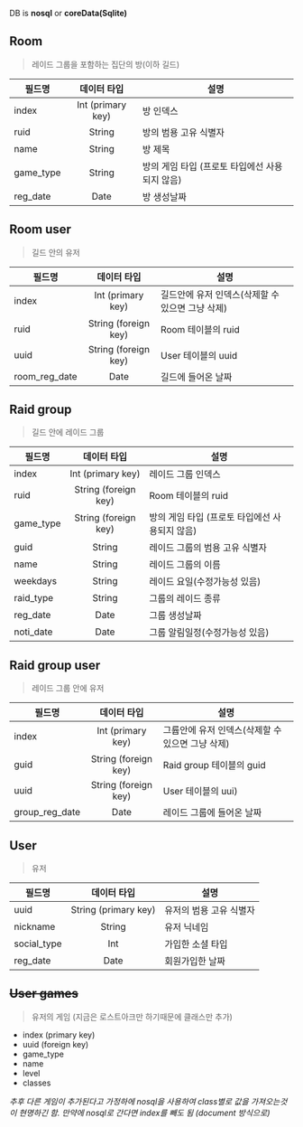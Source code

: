 DB is **nosql** or **coreData(Sqlite)**

## Room
>레이드 그룹을 포함하는 집단의 방(이하 길드)

|필드명|데이터 타입|설명|
|---|:---:|---|
|index|Int (primary key)|방 인덱스|
|ruid|String|방의 범용 고유 식별자|
|name|String|방 제목|
|game_type|String|방의 게임 타입 (프로토 타입에선 사용되지 않음)|
|reg_date|Date|방 생성날짜|

## Room user
>길드 안의 유저

|필드명|데이터 타입|설명|
|---|:---:|---|
|index|Int (primary key)|길드안에 유저 인덱스(삭제할 수 있으면 그냥 삭제)|
|ruid|String (foreign key)|Room 테이블의 ruid|
|uuid|String (foreign key)|User 테이블의 uuid|
|room_reg_date|Date|길드에 들어온 날짜|


## Raid group
>길드 안에 레이드 그룹

|필드명|데이터 타입|설명|
|---|:---:|---|
|index|Int (primary key)|레이드 그룹 인덱스|
|ruid|String (foreign key)|Room 테이블의 ruid|
|game_type|String (foreign key)|방의 게임 타입 (프로토 타입에선 사용되지 않음)|
|guid|String|레이드 그룹의 범용 고유 식별자|
|name|String|레이드 그룹의 이름|
|weekdays|String|레이드 요일(수정가능성 있음)|
|raid_type|String|그룹의 레이드 종류|
|reg_date|Date|그룹 생성날짜|
|noti_date|Date|그룹 알림일정(수정가능성 있음)|


## Raid group user
>레이드 그룹 안에 유저

|필드명|데이터 타입|설명|
|---|:---:|---|
|index|Int (primary key)|그륩안에 유저 인덱스(삭제할 수 있으면 그냥 삭제)|
|guid|String (foreign key)|Raid group 테이블의 guid|
|uuid|String (foreign key)|User 테이블의 uui)|
|group_reg_date|Date|레이드 그룹에 들어온 날짜|


## User
>유저

|필드명|데이터 타입|설명|
|---|:---:|---|
|uuid|String (primary key)|유저의 범용 고유 식별자|
|nickname|String|유저 닉네임|
|social_type|Int|가입한 소셜 타입|
|reg_date|Date|회원가입한 날짜|


## ~~User games~~
>유저의 게임 (지금은 로스트아크만 하기때문에 클래스만 추가)

- index (primary key)
- uuid (foreign key)
- game_type
- name
- level
- classes



*추후 다른 게임이 추가된다고 가정하에 nosql을 사용하여 class별로 값을 가져오는것이 현명하긴 함.*
*만약에 nosql로 간다면 index를 빼도 됨 (document 방식으로)*
